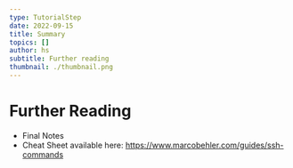 ```yaml
---
type: TutorialStep
date: 2022-09-15
title: Summary
topics: []
author: hs
subtitle: Further reading
thumbnail: ./thumbnail.png
---
```


# Further Reading

- Final Notes
- Cheat Sheet available here: <https://www.marcobehler.com/guides/ssh-commands>
